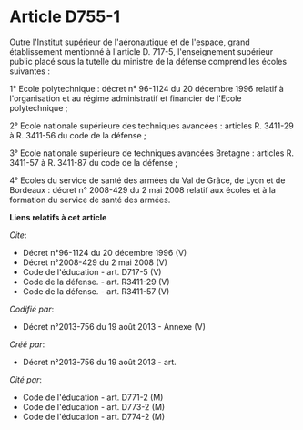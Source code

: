 # Article D755-1

Outre l'Institut supérieur de l'aéronautique et de l'espace, grand établissement mentionné à l'article D. 717-5,
l'enseignement supérieur public placé sous la tutelle du ministre de la défense comprend les écoles suivantes : 

1° Ecole polytechnique : décret n° 96-1124 du 20 décembre 1996 relatif à l'organisation et au régime administratif et
financier de l'Ecole polytechnique ; 

2° Ecole nationale supérieure des techniques avancées : articles R. 3411-29 à R. 3411-56 du code de la défense ; 

3° Ecole nationale supérieure de techniques avancées Bretagne : articles R. 3411-57 à R. 3411-87 du code de la défense ; 

4° Ecoles du service de santé des armées du Val de Grâce, de Lyon et de Bordeaux : décret n° 2008-429 du 2 mai 2008 relatif
aux écoles et à la formation du service de santé des armées.

**Liens relatifs à cet article**

_Cite_:

  - Décret n°96-1124 du 20 décembre 1996 (V)
  - Décret n°2008-429  du 2 mai 2008 (V)
  - Code de l'éducation - art. D717-5 (V)
  - Code de la défense. - art. R3411-29 (V)
  - Code de la défense. - art. R3411-57 (V)

_Codifié par_:

  - Décret n°2013-756 du 19 août 2013 -  Annexe (V)

_Créé par_:

  - Décret n°2013-756 du 19 août 2013 - art.

_Cité par_:

  - Code de l'éducation - art. D771-2 (M)
  - Code de l'éducation - art. D773-2 (M)
  - Code de l'éducation - art. D774-2 (M)
